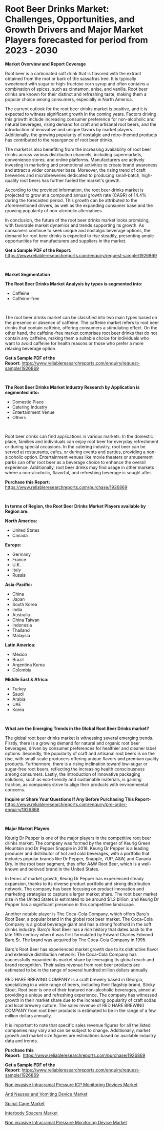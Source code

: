 <p><h1>Root Beer Drinks Market: Challenges, Opportunities, and Growth Drivers and Major Market Players forecasted for period from 2023 - 2030</h1></p><p><strong>Market Overview and Report Coverage</strong></p>
<p><p>Root beer is a carbonated soft drink that is flavored with the extract obtained from the root or bark of the sassafras tree. It is typically sweetened with sugar or high-fructose corn syrup and often contains a combination of spices, such as cinnamon, anise, and vanilla. Root beer drinks are known for their distinct and refreshing taste, making them a popular choice among consumers, especially in North America.</p><p>The current outlook for the root beer drinks market is positive, and it is expected to witness significant growth in the coming years. Factors driving this growth include increasing consumer preference for non-alcoholic and natural beverages, rising demand for craft and artisanal root beers, and the introduction of innovative and unique flavors by market players. Additionally, the growing popularity of nostalgic and retro-themed products has contributed to the resurgence of root beer drinks.</p><p>The market is also benefiting from the increasing availability of root beer drinks across various distribution channels, including supermarkets, convenience stores, and online platforms. Manufacturers are actively investing in marketing and promotional activities to create brand awareness and attract a wider consumer base. Moreover, the rising trend of craft breweries and microbreweries dedicated to producing small-batch, high-quality root beers has further fueled the market's growth.</p><p>According to the provided information, the root beer drinks market is projected to grow at a compound annual growth rate (CAGR) of 14.4% during the forecasted period. This growth can be attributed to the aforementioned drivers, as well as the expanding consumer base and the growing popularity of non-alcoholic alternatives.</p><p>In conclusion, the future of the root beer drinks market looks promising, with favorable market dynamics and trends supporting its growth. As consumers continue to seek unique and nostalgic beverage options, the demand for root beer drinks is expected to rise steadily, presenting ample opportunities for manufacturers and suppliers in the market.</p></p>
<p><strong>Get a Sample PDF of the Report:</strong> <a href="https://www.reliableresearchreports.com/enquiry/request-sample/1926869">https://www.reliableresearchreports.com/enquiry/request-sample/1926869</a></p>
<p>&nbsp;</p>
<p><strong>Market Segmentation</strong></p>
<p><strong>The Root Beer Drinks Market Analysis by types is segmented into:</strong></p>
<p><ul><li>Caffeine</li><li>Caffeine-free</li></ul></p>
<p>&nbsp;</p>
<p><p>The root beer drinks market can be classified into two main types based on the presence or absence of caffeine. The caffeine market refers to root beer drinks that contain caffeine, offering consumers a stimulating effect. On the other hand, the caffeine-free market comprises root beer drinks that do not contain any caffeine, making them a suitable choice for individuals who want to avoid caffeine for health reasons or those who prefer a more relaxing beverage option.</p></p>
<p><strong>Get a Sample PDF of the Report:</strong>&nbsp;<a href="https://www.reliableresearchreports.com/enquiry/request-sample/1926869">https://www.reliableresearchreports.com/enquiry/request-sample/1926869</a></p>
<p>&nbsp;</p>
<p><strong>The Root Beer Drinks Market Industry Research by Application is segmented into:</strong></p>
<p><ul><li>Domestic Place</li><li>Catering Industry</li><li>Entertainment Venue</li><li>Others</li></ul></p>
<p>&nbsp;</p>
<p><p>Root beer drinks can find applications in various markets. In the domestic place, families and individuals can enjoy root beer for everyday refreshment or during special occasions. In the catering industry, root beer can be served at restaurants, cafes, or during events and parties, providing a non-alcoholic option. Entertainment venues like movie theaters or amusement parks can offer root beer as a beverage choice to enhance the overall experience. Additionally, root beer drinks may find usage in other markets where a non-alcoholic, flavorful, and refreshing beverage is sought after.</p></p>
<p><strong>Purchase this Report:</strong>&nbsp; <a href="https://www.reliableresearchreports.com/purchase/1926869">https://www.reliableresearchreports.com/purchase/1926869</a></p>
<p>&nbsp;</p>
<p><strong>In terms of Region, the Root Beer Drinks Market Players available by Region are:</strong></p>
<p>
    <p> <strong> North America: </strong>
        <ul>
            <li>United States</li>
            <li>Canada</li>
        </ul>
        </p> 
    <p> <strong> Europe: </strong>
        <ul>
            <li>Germany</li>
            <li>France</li>
            <li>U.K.</li>
            <li>Italy</li>
            <li>Russia</li>
        </ul>
        </p> 
    <p> <strong> Asia-Pacific: </strong>
        <ul>
            <li>China</li>
            <li>Japan</li>
            <li>South Korea</li>
            <li>India</li>
            <li>Australia</li>
            <li>China Taiwan</li>
            <li>Indonesia</li>
            <li>Thailand</li>
            <li>Malaysia</li>
        </ul>
        </p> 
    <p> <strong> Latin America: </strong>
        <ul>
            <li>Mexico</li>
            <li>Brazil</li>
            <li>Argentina Korea</li>
            <li>Colombia</li>
        </ul>
        </p> 
    <p> <strong> Middle East & Africa: </strong>
        <ul>
            <li>Turkey</li>
            <li>Saudi</li>
            <li>Arabia</li>
            <li>UAE</li>
            <li>Korea</li>
        </ul>
    </p>
    </p>
<p>&nbsp;</p>
<p><strong>What are the Emerging Trends in the Global Root Beer Drinks market?</strong></p>
<p><p>The global root beer drinks market is witnessing several emerging trends. Firstly, there is a growing demand for natural and organic root beer beverages, driven by consumer preferences for healthier and cleaner label options. Secondly, the popularity of craft and artisanal root beers is on the rise, with small-scale producers offering unique flavors and premium quality products. Furthermore, there is a rising inclination toward low-sugar or sugar-free root beers, reflecting the increasing health consciousness among consumers. Lastly, the introduction of innovative packaging solutions, such as eco-friendly and sustainable materials, is gaining traction, as companies strive to align their products with environmental concerns.</p></p>
<p><strong>Inquire or Share Your Questions If Any Before Purchasing This Report</strong>- <a href="https://www.reliableresearchreports.com/enquiry/pre-order-enquiry/1926869">https://www.reliableresearchreports.com/enquiry/pre-order-enquiry/1926869</a></p>
<p>&nbsp;</p>
<p><strong>Major Market Players</strong></p>
<p><p>Keurig Dr Pepper is one of the major players in the competitive root beer drinks market. The company was formed by the merger of Keurig Green Mountain and Dr Pepper Snapple in 2018. Keurig Dr Pepper is a leading producer and distributor of hot and cold beverages, with a portfolio that includes popular brands like Dr Pepper, Snapple, 7UP, A&W, and Canada Dry. In the root beer segment, they offer A&W Root Beer, which is a well-known and beloved brand in the United States.</p><p>In terms of market growth, Keurig Dr Pepper has experienced steady expansion, thanks to its diverse product portfolio and strong distribution network. The company has been focusing on product innovation and marketing strategies to capture a larger market share. The root beer market size in the United States is estimated to be around $1.2 billion, and Keurig Dr Pepper has a significant presence in this competitive landscape.</p><p>Another notable player is The Coca-Cola Company, which offers Barq's Root Beer, a popular brand in the global root beer market. The Coca-Cola Company is a global beverage giant and has a strong foothold in the soft drinks industry. Barq's Root Beer has a rich history that dates back to the late 19th century when it was first formulated by Edward Charles Edmond Barq Sr. The brand was acquired by The Coca-Cola Company in 1995.</p><p>Barq's Root Beer has experienced market growth due to its distinctive flavor and extensive distribution network. The Coca-Cola Company has successfully expanded its market share by leveraging its global reach and brand recognition. Their sales revenue from root beer products are estimated to be in the range of several hundred million dollars annually.</p><p>RED HARE BREWING COMPANY is a craft brewery based in Georgia, specializing in a wide range of beers, including their flagship brand, Sticky Stout. Root beer is one of their featured non-alcoholic beverages, aimed at providing a unique and refreshing experience. The company has witnessed growth in their market share due to the increasing popularity of craft sodas and local brewery culture. The sales revenue of RED HARE BREWING COMPANY from root beer products is estimated to be in the range of a few million dollars annually.</p><p>It is important to note that specific sales revenue figures for all the listed companies may vary and can be subject to change. Additionally, market growth and market size figures are estimations based on available industry data and trends.</p></p>
<p><strong>Purchase this Report:</strong>&nbsp;&nbsp;<a href="https://www.reliableresearchreports.com/purchase/1926869">https://www.reliableresearchreports.com/purchase/1926869</a></p>
<p></p>
<p><strong>Get a Sample PDF of the Report:</strong>&nbsp;<a href="https://www.reliableresearchreports.com/enquiry/request-sample/1926869">https://www.reliableresearchreports.com/enquiry/request-sample/1926869</a></p>
<p><p><a href="https://medium.com/@darianswift1922/non-invasive-intracranial-pressure-icp-monitoring-devices-market-insight-market-trends-growth-5cd9af96e254">Non invasive Intracranial Pressure ICP Monitoring Devices Market</a></p><p><a href="https://medium.com/@caylawisoky8698/anti-nausea-and-vomiting-device-market-share-evolution-and-market-growth-trends-2023-2030-9f5c31baa6fa">Anti Nausea and Vomiting Device Market</a></p><p><a href="https://medium.com/@isidrowolff1966/spinal-cage-market-report-reveals-the-latest-trends-and-growth-opportunities-of-this-market-a5b3069a7f35">Spinal Cage Market</a></p><p><a href="https://medium.com/@abbieparker1964/decoding-interbody-spacers-market-metrics-market-share-trends-and-growth-patterns-d7857804b8ed">Interbody Spacers Market</a></p><p><a href="https://medium.com/@zolajenkins1966/non-invasive-intracranial-pressure-monitoring-device-market-trends-and-market-analysis-forecasted-d295b9a5a041">Non invasive Intracranial Pressure Monitoring Device Market</a></p></p>